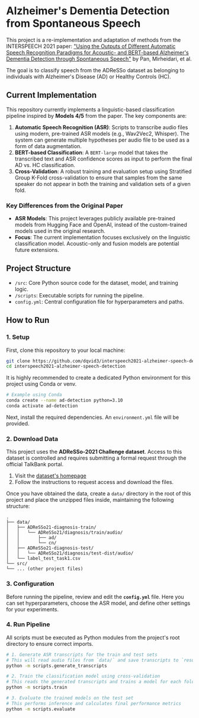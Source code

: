 # Alzheimer's Dementia Detection from Spontaneous Speech

This project is a re-implementation and adaptation of methods from the INTERSPEECH 2021 paper: ["Using the Outputs of Different Automatic Speech Recognition Paradigms for Acoustic- and BERT-based Alzheimer's Dementia Detection through Spontaneous Speech"](https://www.isca-archive.org/interspeech_2021/pan21c_interspeech.html) by Pan, Mirheidari, et al.

The goal is to classify speech from the ADReSSo dataset as belonging to individuals with Alzheimer's Disease (AD) or Healthy Controls (HC).

## Current Implementation

This repository currently implements a linguistic-based classification pipeline inspired by **Models 4/5** from the paper. The key components are:

1.  **Automatic Speech Recognition (ASR)**: Scripts to transcribe audio files using modern, pre-trained ASR models (e.g., Wav2Vec2, Whisper). The system can generate multiple hypotheses per audio file to be used as a form of data augmentation.
2.  **BERT-based Classification**: A `BERT-large` model that takes the transcribed text and ASR confidence scores as input to perform the final AD vs. HC classification.
3.  **Cross-Validation**: A robust training and evaluation setup using Stratified Group K-Fold cross-validation to ensure that samples from the same speaker do not appear in both the training and validation sets of a given fold.

### Key Differences from the Original Paper

*   **ASR Models**: This project leverages publicly available pre-trained models from Hugging Face and OpenAI, instead of the custom-trained models used in the original research.
*   **Focus**: The current implementation focuses exclusively on the linguistic classification model. Acoustic-only and fusion models are potential future extensions.

## Project Structure

-   `/src`: Core Python source code for the dataset, model, and training logic.
-   `/scripts`: Executable scripts for running the pipeline.
-   `config.yml`: Central configuration file for hyperparameters and paths.

## How to Run

### 1. Setup

First, clone this repository to your local machine:
```bash
git clone https://github.com/dqvid3/interspeech2021-alzheimer-speech-detection.git
cd interspeech2021-alzheimer-speech-detection
```

It is highly recommended to create a dedicated Python environment for this project using Conda or venv.

```bash
# Example using Conda
conda create --name ad-detection python=3.10
conda activate ad-detection
```

Next, install the required dependencies. An `environment.yml` file will be provided.

### 2. Download Data

This project uses the **ADReSSo-2021 Challenge dataset**. Access to this dataset is controlled and requires submitting a formal request through the official TalkBank portal.

1.  Visit the [dataset's homepage](https://talkbank.org/dementia/ADReSSo-2021/index.html)
2.  Follow the instructions to request access and download the files.

Once you have obtained the data, create a `data/` directory in the root of this project and place the unzipped files inside, maintaining the following structure:
```
.
├── data/
│   ├── ADReSSo21-diagnosis-train/
│   │   └── ADReSSo21/diagnosis/train/audio/
│   │       ├── ad/
│   │       └── cn/
│   ├── ADReSSo21-diagnosis-test/
│   │   └── ADReSSo21/diagnosis/test-dist/audio/
│   └── label_test_task1.csv
└── src/
└── ... (other project files)
```

### 3. Configuration

Before running the pipeline, review and edit the **`config.yml`** file. Here you can set hyperparameters, choose the ASR model, and define other settings for your experiments.

### 4. Run Pipeline

All scripts must be executed as Python modules from the project's root directory to ensure correct imports.

```bash
# 1. Generate ASR transcripts for the train and test sets
# This will read audio files from `data/` and save transcripts to `results/`
python -m scripts.generate_transcripts

# 2. Train the classification model using cross-validation
# This reads the generated transcripts and trains a model for each fold
python -m scripts.train

# 3. Evaluate the trained models on the test set
# This performs inference and calculates final performance metrics
python -m scripts.evaluate
```